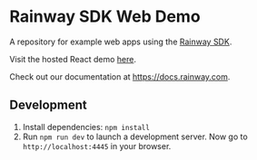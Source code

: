 # Rainway SDK Web Demo

A repository for example web apps using the [Rainway SDK](https://rainway.com/).

Visit the hosted React demo [here](https://webdemo.rainway.com).

Check out our documentation at https://docs.rainway.com.

## Development

1. Install dependencies: `npm install`
2. Run `npm run dev` to launch a development server. Now go to `http://localhost:4445` in your browser.
